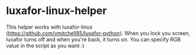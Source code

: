 # luxafor-linux-helper
This helper works with luxafor-linux (https://github.com/vmitchell85/luxafor-python). When you lock you screen, luxafor turns off and when you're back, it turns on.
You can specify RGB value in the script as you want :)
